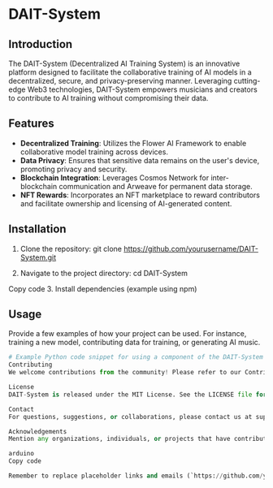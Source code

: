 # DAIT-System

## Introduction
The DAIT-System (Decentralized AI Training System) is an innovative platform designed to facilitate the collaborative training of AI models in a decentralized, secure, and privacy-preserving manner. Leveraging cutting-edge Web3 technologies, DAIT-System empowers musicians and creators to contribute to AI training without compromising their data.

## Features
- **Decentralized Training**: Utilizes the Flower AI Framework to enable collaborative model training across devices.
- **Data Privacy**: Ensures that sensitive data remains on the user's device, promoting privacy and security.
- **Blockchain Integration**: Leverages Cosmos Network for inter-blockchain communication and Arweave for permanent data storage.
- **NFT Rewards**: Incorporates an NFT marketplace to reward contributors and facilitate ownership and licensing of AI-generated content.

## Installation
1. Clone the repository:
git clone https://github.com/yourusername/DAIT-System.git

2. Navigate to the project directory:
cd DAIT-System

Copy code
3. Install dependencies (example using npm)


## Usage
Provide a few examples of how your project can be used. For instance, training a new model, contributing data for training, or generating AI music.

```python
# Example Python code snippet for using a component of the DAIT-System
Contributing
We welcome contributions from the community! Please refer to our Contribution Guidelines for more information on how to get involved.

License
DAIT-System is released under the MIT License. See the LICENSE file for more details.

Contact
For questions, suggestions, or collaborations, please contact us at support@dait-system.com.

Acknowledgements
Mention any organizations, individuals, or projects that have contributed to this project.

arduino
Copy code

Remember to replace placeholder links and emails (`https://github.com/yourusername
